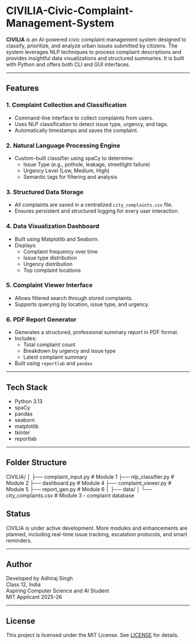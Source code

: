 # CIVILIA-Civic-Complaint-Management-System

**CIVILIA** is an AI-powered civic complaint management system designed to classify, prioritize, and analyze urban issues submitted by citizens. The system leverages NLP techniques to process complaint descriptions and provides insightful data visualizations and structured summaries. It is built with Python and offers both CLI and GUI interfaces.

---

## Features

### 1. Complaint Collection and Classification
- Command-line interface to collect complaints from users.
- Uses NLP classification to detect issue type, urgency, and tags.
- Automatically timestamps and saves the complaint.

### 2. Natural Language Processing Engine
- Custom-built classifier using spaCy to determine:
  - Issue Type (e.g., pothole, leakage, streetlight failure)
  - Urgency Level (Low, Medium, High)
  - Semantic tags for filtering and analysis

### 3. Structured Data Storage
- All complaints are saved in a centralized `city_complaints.csv` file.
- Ensures persistent and structured logging for every user interaction.

### 4. Data Visualization Dashboard
- Built using Matplotlib and Seaborn.
- Displays:
  - Complaint frequency over time
  - Issue type distribution
  - Urgency distribution
  - Top complaint locations

### 5. Complaint Viewer Interface
- Allows filtered search through stored complaints.
- Supports querying by location, issue type, and urgency.

### 6. PDF Report Generator
- Generates a structured, professional summary report in PDF format.
- Includes:
  - Total complaint count
  - Breakdown by urgency and issue type
  - Latest complaint summary
- Built using `reportlab` and `pandas`

---

## Tech Stack

- Python 3.13
- spaCy
- pandas
- seaborn
- matplotlib
- tkinter
- reportlab

---

## Folder Structure

CIVILIA/
│
├── complaint_input.py # Module 1
├── nlp_classifier.py # Module 2
├── dashboard.py # Module 4
├── complaint_viewer.py # Module 5
├── report_gen.py # Module 6
│
├── data/
│ └── city_complaints.csv # Module 3 - complaint database

## Status

CIVILIA is under active development. More modules and enhancements are planned, including real-time issue tracking, escalation protocols, and smart reminders.

---

## Author

Developed by Adhiraj Singh  
Class 12, India  
Aspiring Computer Science and AI Student  
MIT Applicant 2025-26

---

## License

This project is licensed under the MIT License. See [LICENSE](LICENSE) for details.
